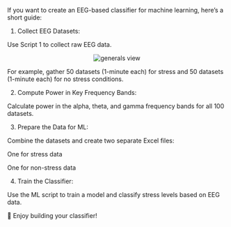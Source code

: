 If you want to create an EEG-based classifier for machine learning, here’s a short guide:

1. Collect EEG Datasets:

Use Script 1 to collect raw EEG data.

<p align="center">
  <img src="https://github.com/pieeg-club/PiEEG-16/blob/main/images/Collected_dataset.jpg" alt="generals view">
</p>



For example, gather 50 datasets (1-minute each) for stress and 50 datasets (1-minute each) for no stress conditions.

2. Compute Power in Key Frequency Bands:

Calculate power in the alpha, theta, and gamma frequency bands for all 100 datasets.

3. Prepare the Data for ML:

Combine the datasets and create two separate Excel files:

One for stress data

One for non-stress data

4. Train the Classifier:

Use the ML script to train a model and classify stress levels based on EEG data.

🚀 Enjoy building your classifier!







